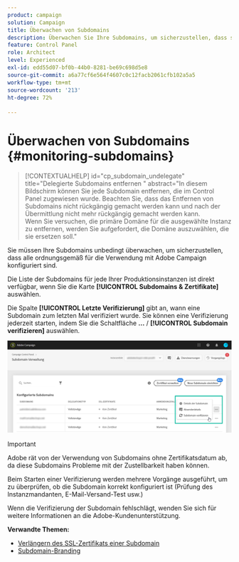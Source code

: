 ```yaml
---
product: campaign
solution: Campaign
title: Überwachen von Subdomains
description: Überwachen Sie Ihre Subdomains, um sicherzustellen, dass sie alle ordnungsgemäß für die Verwendung mit Adobe Campaign konfiguriert sind.
feature: Control Panel
role: Architect
level: Experienced
exl-id: edd55d07-bf0b-44b0-8281-be69c698d5e8
source-git-commit: a6a77cf6e564f4607c0c12facb2061cfb102a5a5
workflow-type: tm+mt
source-wordcount: '213'
ht-degree: 72%

---
```


# Überwachen von Subdomains {#monitoring-subdomains}

>[!CONTEXTUALHELP]
>id="cp_subdomain_undelegate"
>title="Delegierte Subdomains entfernen "
>abstract="In diesem Bildschirm können Sie jede Subdomain entfernen, die im Control Panel zugewiesen wurde. Beachten Sie, dass das Entfernen von Subdomains nicht rückgängig gemacht werden kann und nach der Übermittlung nicht mehr rückgängig gemacht werden kann.<br>Wenn Sie versuchen, die primäre Domäne für die ausgewählte Instanz zu entfernen, werden Sie aufgefordert, die Domäne auszuwählen, die sie ersetzen soll."

Sie müssen Ihre Subdomains unbedingt überwachen, um sicherzustellen, dass alle ordnungsgemäß für die Verwendung mit Adobe Campaign konfiguriert sind.

Die Liste der Subdomains für jede Ihrer Produktionsinstanzen ist direkt verfügbar, wenn Sie die Karte **[!UICONTROL Subdomains &amp; Zertifikate]** auswählen.

Die Spalte **[!UICONTROL Letzte Verifizierung]** gibt an, wann eine Subdomain zum letzten Mal verifiziert wurde. Sie können eine Verifizierung jederzeit starten, indem Sie die Schaltfläche **...** / **[!UICONTROL Subdomain verifizieren]** auswählen.

![](assets/subdomain_verification.png)

>[!IMPORTANT]
>
>Adobe rät von der Verwendung von Subdomains ohne Zertifikatsdatum ab, da diese Subdomains Probleme mit der Zustellbarkeit haben können.

Beim Starten einer Verifizierung werden mehrere Vorgänge ausgeführt, um zu überprüfen, ob die Subdomain korrekt konfiguriert ist (Prüfung des Instanzmandanten, E-Mail-Versand-Test usw.)

Wenn die Verifizierung der Subdomain fehlschlägt, wenden Sie sich für weitere Informationen an die Adobe-Kundenunterstützung.

**Verwandte Themen:**

* [Verlängern des SSL-Zertifikats einer Subdomain](../../subdomains-certificates/using/renewing-subdomain-certificate.md)
* [Subdomain-Branding](../../subdomains-certificates/using/subdomains-branding.md)
